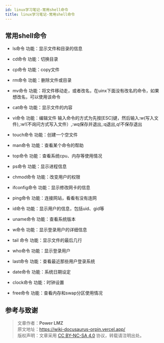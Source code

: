 ```yaml
---
id: linux学习笔记-常用shell命令
title: linux学习笔记-常用shell命令
---
```


## 常用shell命令

- ls命令 功能：显示文件和目录的信息
- cd命令 功能：切换目录
- cp命令 功能：copy文件
- rm命令 功能：删除文件或目录
- mv命令 功能：将文件移动走，或者改名，在uinx下面没有改名的命令，如果想改名，可以使用该命令
- cat命令 功能：显示文件的内容
- vi命令  功能：编辑文件 输入命令的方式为先按[ESC]键，然后输入:w(写入文件),:w!(不询问方式写入文件）,:wq保存并退出,:q退出,q!不保存退出
- touch命令  功能：创建一个空文件
- man命令 功能：查看某个命令的帮助
- top命令 功能：查看系统cpu、内存等使用情况
- ps命令 功能：显示进程信息
- chmod命令 功能：改变用户的权限
- ifconfig命令 功能：显示修改网卡的信息
- ping命令 功能：连接网站，看看有没有连网

- id命令 功能：显示用户的信息，包括uid、gid等
- uname命令 功能：查看系统版本
- w命令 功能：显示登录用户的详细信息
- tail 命令  功能：显示文件的最后几行
- who命令 功能：显示登录用户
- last命令 功能：查看最近那些用户登录系统
- date命令 功能：系统日期设定
- clock命令 功能：时钟设置
- free命令 功能：查看内存和swap分区使用情况

## 参考与致谢

> 文章作者：**Power LMZ**  
> 原文地址：https://wiki-docusaurus-orpin.vercel.app/  
> 版权声明：文章采用 [CC BY-NC-SA 4.0](https://creativecommons.org/licenses/by/4.0/deed.zh) 协议，转载请注明出处。
